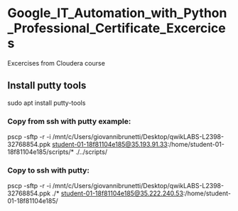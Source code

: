 # Google_IT_Automation_with_Python_Professional_Certificate_Excercices
Excercises from Cloudera course


## Install putty tools
sudo apt install putty-tools
### Copy from ssh with putty example:
pscp -sftp -r -i /mnt/c/Users/giovannibrunetti/Desktop/qwikLABS-L2398-32768854.ppk student-01-18f81104e185@35.193.91.33:/home/student-01-18f81104e185/scripts/* ./../scripts/ 

### Copy to ssh with putty:
pscp -sftp -r -i /mnt/c/Users/giovannibrunetti/Desktop/qwikLABS-L2398-32768854.ppk ./* student-01-18f81104e185@35.222.240.53:/home/student-01-18f81104e185/